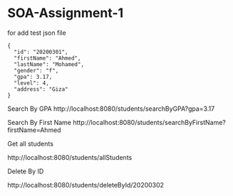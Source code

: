# SOA-Assignment-1

for add test json file 

    {
      "id": "20200301",
      "firstName": "Ahmed",
      "lastName": "Mohamed",
      "gender": "f",
      "gpa": 3.17,
      "level": 4,
      "address": "Giza"
    }

Search By GPA
http://localhost:8080/students/searchByGPA?gpa=3.17

Search By First Name
http://localhost:8080/students/searchByFirstName?firstName=Ahmed

Get all students

http://localhost:8080/students/allStudents

Delete By ID

http://localhost:8080/students/deleteById/20200302


